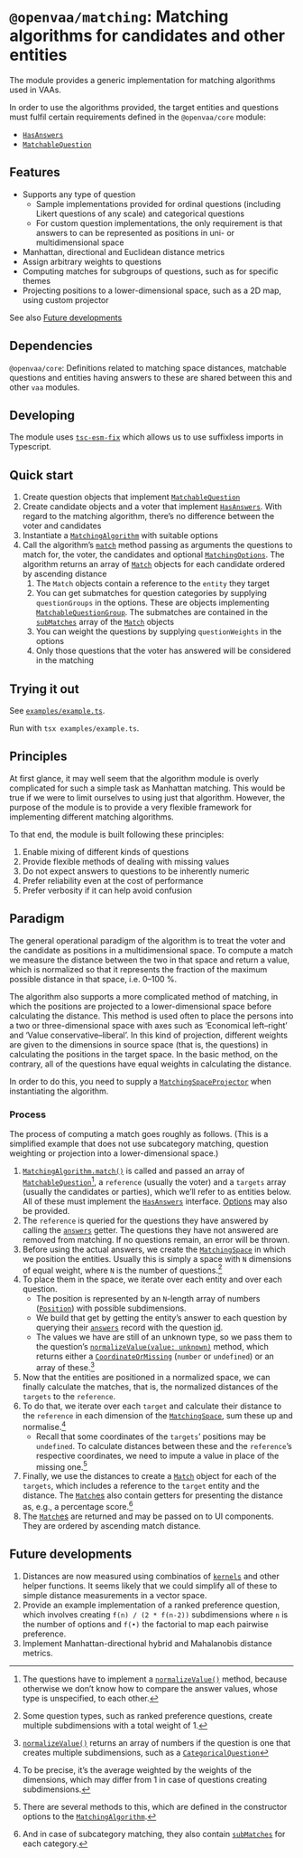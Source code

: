 # `@openvaa/matching`: Matching algorithms for candidates and other entities

The module provides a generic implementation for matching algorithms used in VAAs.

In order to use the algorithms provided, the target entities and questions must fulfil certain requirements defined in the `@openvaa/core` module:

- [`HasAnswers`](/packages/core/src/matching/hasAnswers.type.ts)
- [`MatchableQuestion`](/packages/core/src/matching/matchableQuestion.type.ts)

## Features

- Supports any type of question
  - Sample implementations provided for ordinal questions (including Likert questions of any scale) and categorical questions
  - For custom question implementations, the only requirement is that answers to can be represented as positions in uni- or multidimensional space
- Manhattan, directional and Euclidean distance metrics
- Assign arbitrary weights to questions
- Computing matches for subgroups of questions, such as for specific themes
- Projecting positions to a lower-dimensional space, such as a 2D map, using custom projector

See also [Future developments](#future-developments)

## Dependencies

`@openvaa/core`: Definitions related to matching space distances, matchable questions and entities having answers to these are shared between this and other `vaa` modules.

## Developing

The module uses [`tsc-esm-fix`](https://github.com/antongolub/tsc-esm-fix) which allows us to use suffixless imports in Typescript.

## Quick start

1. Create question objects that implement [`MatchableQuestion`](/packages/core/src/matching/matchableQuestion.type.ts)
2. Create candidate objects and a voter that implement [`HasAnswers`](/packages/core/src/matching/hasAnswers.type.ts). With regard to the matching algorithm, there’s no difference between the voter and candidates
3. Instantiate a [`MatchingAlgorithm`](./src/algorithms/matchingAlgorithm.ts) with suitable options
4. Call the algorithm’s [`match`](./src/algorithms/matchingAlgorithm.ts) method passing as arguments the questions to match for, the voter, the candidates and optional [`MatchingOptions`](./src/algorithms/matchingAlgorithm.type.ts). The algorithm returns an array of [`Match`](./src/match/match.ts) objects for each candidate ordered by ascending distance
   1. The `Match` objects contain a reference to the `entity` they target
   2. You can get submatches for question categories by supplying `questionGroups` in the options. These are objects implementing [`MatchableQuestionGroup`](./src/question/matchableQuestionGroup.ts). The submatches are contained in the [`subMatches`](./src/match/subMatch.ts) array of the [`Match`](./src/match/match.ts) objects
   3. You can weight the questions by supplying `questionWeights` in the options
   4. Only those questions that the voter has answered will be considered in the matching

## Trying it out

See [`examples/example.ts`](./examples/example.ts).

Run with `tsx examples/example.ts`.

## Principles

At first glance, it may well seem that the algorithm module is overly complicated for such a simple task as Manhattan matching. This would be true if we were to limit ourselves to using just that algorithm. However, the purpose of the module is to provide a very flexible framework for implementing different matching algorithms.

To that end, the module is built following these principles:

1. Enable mixing of different kinds of questions
2. Provide flexible methods of dealing with missing values
3. Do not expect answers to questions to be inherently numeric
4. Prefer reliability even at the cost of performance
5. Prefer verbosity if it can help avoid confusion

## Paradigm

The general operational paradigm of the algorithm is to treat the voter and the candidate as positions in a multidimensional space. To compute a match we measure the distance between the two in that space and return a value, which is normalized so that it represents the fraction of the maximum possible distance in that space, i.e. 0–100 %.

The algorithm also supports a more complicated method of matching, in which the positions are projected to a lower-dimensional space before calculating the distance. This method is used often to place the persons into a two or three-dimensional space with axes such as ‘Economical left–right’ and ‘Value conservative–liberal’. In this kind of projection, different weights are given to the dimensions in source space (that is, the questions) in calculating the positions in the target space. In the basic method, on the contrary, all of the questions have equal weights in calculating the distance.

In order to do this, you need to supply a [`MatchingSpaceProjector`](./src/algorithms/matchingSpaceProjector.ts) when instantiating the algorithm.

### Process

The process of computing a match goes roughly as follows. (This is a simplified example that does not use subcategory matching, question weighting or projection into a lower-dimensional space.)

1. [`MatchingAlgorithm.match()`](./src/algorithms/matchingAlgorithm.ts) is called and passed an array of [`MatchableQuestion`](/packages/core/src/matching/matchableQuestion.type.ts)[^1], a `reference` (usually the voter) and a `targets` array (usually the candidates or parties), which we’ll refer to as entities below. All of these must implement the [`HasAnswers`](/packages/core/src/matching/hasAnswers.type.ts) interface. [Options](./src/algorithms/matchingAlgorithm.type.ts) may also be provided.
2. The `reference` is queried for the questions they have answered by calling the [`answers`](/packages/core/src/matching/hasAnswers.type.ts) getter. The questions they have not answered are removed from matching. If no questions remain, an error will be thrown.
3. Before using the actual answers, we create the [`MatchingSpace`](./src/space/matchingSpace.ts) in which we position the entities. Usually this is simply a space with `N` dimensions of equal weight, where `N` is the number of questions.[^2]
4. To place them in the space, we iterate over each entity and over each question.
   - The position is represented by an `N`-length array of numbers ([`Position`](./src/space/position.ts)) with possible subdimensions.
   - We build that get by getting the entity’s answer to each question by querying their [`answers`](/packages/core/src/matching/hasAnswers.type.ts) record with the question [id](/packages/core/src/matching/id.type.ts).
   - The values we have are still of an unknown type, so we pass them to the question’s [`normalizeValue(value: unknown)`](/packages/core/src/matching/matchableQuestion.ts) method, which returns either a [`CoordinateOrMissing`](/packages/core/src/matching/distance.type.ts) (`number` or `undefined`) or an array of these.[^3]
5. Now that the entities are positioned in a normalized space, we can finally calculate the matches, that is, the normalized distances of the `targets` to the `reference`.
6. To do that, we iterate over each `target` and calculate their distance to the `reference` in each dimension of the [`MatchingSpace`](./src/space/matchingSpace.ts), sum these up and normalise.[^4]
   - Recall that some coordinates of the `targets`’ positions may be `undefined`. To calculate distances between these and the `reference`’s respective coordinates, we need to impute a value in place of the missing one.[^5]
7. Finally, we use the distances to create a [`Match`](./src/match/match.ts) object for each of the `targets`, which includes a reference to the `target` entity and the distance. The [`Match`es](./src/match/match.ts) also contain getters for presenting the distance as, e.g., a percentage score.[^6]
8. The [`Match`es](./src/match/match.ts) are returned and may be passed on to UI components. They are ordered by ascending match distance.

## Future developments

1. Distances are now measured using combinatios of [`kernels`](./src/distance/metric.ts) and other helper functions. It seems likely that we could simplify all of these to simple distance measurements in a vector space.
2. Provide an example implementation of a ranked preference question, which involves creating `f(n) / (2 * f(n-2))` subdimensions where `n` is the number of options and `f(•)` the factorial to map each pairwise preference.
3. Implement Manhattan-directional hybrid and Mahalanobis distance metrics.

[^1]: The questions have to implement a [`normalizeValue()`](/packages/core/src/matching/matchableQuestion.type.ts) method, because otherwise we don’t know how to compare the answer values, whose type is unspecified, to each other.

[^2]: Some question types, such as ranked preference questions, create multiple subdimensions with a total weight of 1.

[^3]: [`normalizeValue()`](/packages/core/src/matching/matchableQuestion.ts) returns an array of numbers if the question is one that creates multiple subdimensions, such as a [`CategoricalQuestion`](./src/question/categoricalQuestion.ts)

[^4]: To be precise, it’s the average weighted by the weights of the dimensions, which may differ from 1 in case of questions creating subdimensions.

[^5]: There are several methods to this, which are defined in the constructor options to the [`MatchingAlgorithm`](./src/algorithms/matchingAlgorithm.ts).

[^6]: And in case of subcategory matching, they also contain [`subMatches`](./src/match/subMatch.ts) for each category.
